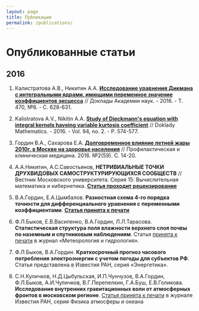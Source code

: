 ```yaml
---
layout: page
title: Публикации
permalink: /publications/
---
```


# **Опубликованные статьи**

## **2016**

1. Калистратова А.В., Никитин А.А. [__Исследование уравнения Дикмана с интегральными ядрами, имющими переменное значение коэффициентов эксцесса__](https://publications.hse.ru/articles/198638656) // Доклады Академии наук. - 2016. - Т. 470, №6. - С. 628-631.

2. Kalistratova A.V., Nikitin A.A. [__Study of Dieckmann's equation with integral kernels haveing variable kurtosis coefficient__](https://publications.hse.ru/articles/198185209) // Doklady Mathematics. - 2016. - Vol. 94, no. 2. - P. 574-577.

3. Гордин В.А., Сахарова Е.А. [__Долговременное влияние летней жары 2010г. в Москве на здоровье населения__](https://publications.hse.ru/articles/177419337) // Профилактическая и клиническая медицина. 2016. №2(59). С. 14-20.

4. А.А.Никитин, А.С.Савостьянов, __НЕТРИВИАЛЬНЫЕ ТОЧКИ ДРУХВИДОВЫХ САМОСТРУКТУРИРУЮЩИХСЯ СООБЩЕСТВ__ // Вестник Московского университета. Серия 15: Вычислительная математика и кибернетика. [__Статья проходит рецензирование__](https://www.dropbox.com/s/vncu55w35wqdtgh/Spravka_Nikitin_Savostyanov.pdf?dl=0)

5. В.А.Гордин, Е.А.Цымбалов. __Разностная схема 4-го порядка точности для дифференциального уравнения с переменными коэффициентами__. [__Статья принята к печати__](https://www.dropbox.com/s/mwymyyme9eif7qa/%D0%A1%D0%BF%D1%80%D0%B0%D0%B2%D0%BA%D0%B0_%D0%B2%D1%8B%D1%85%D0%BE%D0%B4_%D1%81%D1%82%D0%B0%D1%82%D1%8C%D0%B8_%D0%93%D0%BE%D1%80%D0%B4%D0%B8%D0%BD%20%D0%A6%D1%8B%D0%BC%D0%B1%D0%B0%D0%BB%D0%BE%D0%B2.pdf?dl=0)

6. Ф.Л.Быков, Е.В.Василенко, В.А.Гордин, Л.Л.Тарасова. __Статистическая структура поля влажности верхнего слоя почвы по наземным и спутниковым наблюдениям__. Статья [принята к печати](https://www.dropbox.com/s/sh92ljfp1fz3jpo/spravka_Gordin_Bikov_vlaznosth_pochvi.pdf?dl=0) в журнал «Метеорология и гидрология».

7. Ф.Л.Быков, В.А.Гордин. __Краткосрочный прогноз часового потребления электроэнергии с учетом погоды для субъектов РФ__. Статья представлена в Известия РАН, серия «Энергетика».

8. С.Н.Куличков, Н.Д.Цыбульская, И.П.Чунчузов, В.А.Гордин, Ф.Л.Быков, А.И.Чуличков, В.Г.Перепелкин, Г.А.Буш, Е.В.Голикова. __Исследование внутренних гравитационных волн от атмосферных фронтов в московском регионе__. [Статья принята к печати](https://www.dropbox.com/s/0rlyzn41dkgtbqy/%D0%A1%D0%BF%D1%80%D0%B0%D0%B2%D0%BA%D0%B0%20%D0%93%D0%BE%D1%80%D0%B4%D0%B8%D0%BD%D1%83%20%D0%91%D1%8B%D0%BA%D0%BE%D0%B2%D1%83%20-%20%D1%84%D0%B8%D0%B7%D0%B8%D0%BA%D0%B0%20%D0%B0%D1%82%D0%BC%D0%BE%D1%81%D1%84%D0%B5%D1%80%D1%8B%20%D0%B8%20%D0%BE%D0%BA%D0%B5%D0%B0%D0%BD%D0%B0.pdf?dl=0) в журнале Известия РАН, серия Физика атмосферы и океана